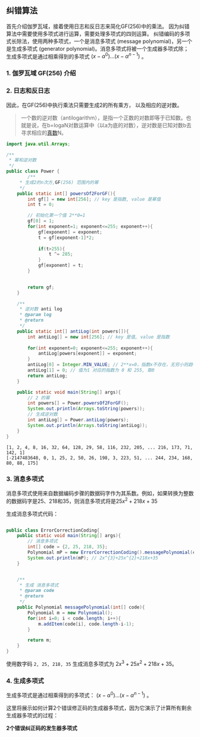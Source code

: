 ##  纠错算法
首先介绍伽罗瓦域，接着使用日志和反日志来简化GF(256)中的乘法。
因为纠错算法中需要使用多项式进行运算，需要处理多项式的四则运算。
纠错编码的多项式长除法，使用两种多项式，一个是消息多项式 (message polynomial)，另一个是生成多项式 (generator polynomial)。消息多项式将被一个生成器多项式除；生成多项式是通过相乘得到的多项式 $(x - α^0) ... (x - α^{n-1})$ 。

### 1. 伽罗瓦域 GF(256) 介绍



### 2. 日志和反日志

 因此，在GF(256)中执行乘法只需要生成2的所有乘方， 以及相应的逆对数。

>  一个数的逆对数（antilogarithm），是指一个正数的对数即等于已知数。也就是说，在b=logaN对数运算中（以a为底的对数），逆对数是已知对数b去寻求相应的[真数](https://baike.baidu.com/item/真数/20402544)N。 

```java
import java.util.Arrays;

/**
 * 幂和逆对数
 */
public class Power {
        /**
     * 生成2的n次方,GF(256) 范围内的幂
     */
    public static int[] powersOf2ForGF(){
        int gf[] = new int[256]; // key 是指数, value 是幂值
        int t = 0;

        // 初始化第一个值 2**0=1
        gf[0] = 1;
        for(int exponent=1; exponent<=255; exponent++){
            gf[exponent] = exponent;
            t = gf[exponent-1]*2;
            
            if(t>255){
                t ^= 285;
            }
            gf[exponent] = t;
        }

        
        return gf;
    }

    /**
     * 逆对数 anti log
     * @param log
     * @return
     */
    public static int[] antiLog(int powers[]){
        int antiLog[] = new int[256]; // key 是值, value 是指数
        
        for(int exponent=0; exponent<=255; exponent++){
            antiLog[powers[exponent]] = exponent;
        }
        antiLog[0] = Integer.MIN_VALUE; // 2**x=0，指数x不存在，无穷小则趋于0
        antiLog[1] = 0; // 值为1 对应的指数为 0 和 255, 取0
        return antiLog;
    }

    public static void main(String[] args){
        // 2 的幂
        int powers[] = Power.powersOf2ForGF();
        System.out.println(Arrays.toString(powers));
        // 生成逆对数
        int antiLog[] = Power.antiLog(powers);
        System.out.println(Arrays.toString(antiLog));
    }
}
```

```
[1, 2, 4, 8, 16, 32, 64, 128, 29, 58, 116, 232, 205, ... 216, 173, 71, 142, 1]
[-2147483648, 0, 1, 25, 2, 50, 26, 198, 3, 223, 51, ... 244, 234, 168, 80, 88, 175]
```



### 3. 消息多项式

消息多项式使用来自数据编码步骤的数据码字作为其系数。例如，如果转换为整数的数据码字是25、218和35，则消息多项式将是$25x^2 + 218x + 35$

生成消息多项式代码：

```java

public class ErrorCorrectionCoding{
    public static void main(String[] args){
        // 消息多项式
        int[] code = {2, 25, 218, 35};
        Polynomial mP = new ErrorCorrectionCoding().messagePolynomial(code);
        System.out.println(mP); // 2x^{3}+25x^{2}+218x+35
    }


    /**
     * 生成 消息多项式
     * @param code
     * @return
     */
    public Polynomial messagePolynomial(int[] code){
        Polynomial m = new Polynomial();
        for(int i=0; i < code.length; i++){
            m.addItem(code[i], code.length-i-1);
        }

        return m;
    }
}
```

使用数字码 `2, 25, 218, 35` 生成消息多项式为 $2x^{3}+25x^{2}+218x+35$。

### 4. 生成多项式

生成多项式是通过相乘得到的多项式： $(x - α^0) ... (x - α^{n-1})$ 。

这里将展示如何计算2个错误修正码的生成器多项式，因为它演示了计算所有剩余生成器多项式的过程：

**2个错误纠正码的发生器多项式**

